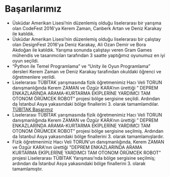 # Başarılarımız

- Üsküdar Amerikan Lisesi’nin düzenlemiş olduğu liselerarası bir yarışma olan CodeFest 2016’ya Kerem Zaman, Canberk Artan ve Deniz Karakay ile katıldık.
- Üsküdar Amerikan Lisesi’nin düzenlemiş olduğu liselerarası bir çalıştay olan DesignFest 2016’ya Deniz Karakay, Ali Ozan Demir ve Bora Akdoğan ile katıldık. Yarışma sonunda çalıştayı veren Gram Games mühendis ve tasarımcıları tarafından 3 saatte yaptığımız oyunumuz en iyi oyun seçildi. 
- “Python ile Temel Programlama” ve “Unity ile Oyun Programlama” dersleri Kerem Zaman ve Deniz Karakay tarafından okuldaki öğrenci ve öğretmenlere verildi.
- Liselerarası TÜBİTAK yarışmasında fizik öğretmenimiz Hacı Veli TORUN danışmanlığında Kerem ZAMAN ve Özgür KARA’nın ürettiği ” DEPREM ENKAZLARINDA ARAMA-KURTARMA EKİPLERİNE YARDIMCI TAM OTONOM ÖRÜMCEK ROBOT” projesi bölge sergisine seçildi. Ardından da İstanbul Asya yakasındaki bölge finallerini 3. olarak tamamlamdılar.
[TÜBİTAK Başarımız](https://codekal.wordpress.com/2017/10/14/tubitak-bolge-3-su-olduk/)
- Liselerarası TÜBİTAK yarışmasında fizik öğretmenimiz Hacı Veli TORUN danışmanlığında Kerem ZAMAN ve Özgür KARA’nın ürettiği ” DEPREM ENKAZLARINDA ARAMA-KURTARMA EKİPLERİNE YARDIMCI TAM OTONOM ÖRÜMCEK ROBOT” projesi bölge sergisine seçilmiş. Ardından da İstanbul Asya yakasındaki bölge finallerini 3. olarak tamamlamışlardır.
- Fizik öğretmenimiz Hacı Veli TORUN'un danışmanlığında, Kerem ZAMAN ve Özgür KARA'nın ürettiği "DEPREM ENKAZLARINDA ARAMA KURTARMA EKİPLERİNE YARDIMCI TAM OTONOM ÖRÜMCEK ROBOT" projesi Liselerarası TÜBİTAK Yarışması'nda bölge sergisine seçilmiş; ardından da İstanbul Asya yakasındaki bölge finallerini 3. olarak tamamlamıştır.
